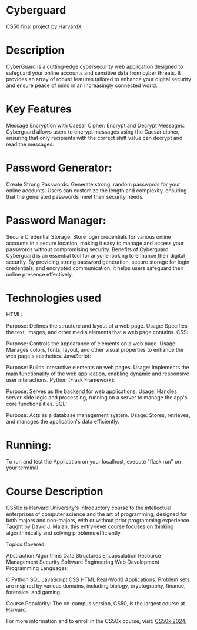 # Cyberguard
CS50 final project by HarvardX

# Description
CyberGuard is a cutting-edge cybersecurity web application designed to safeguard your online accounts and sensitive data from cyber threats. It provides an array of robust features tailored to enhance your digital security and ensure peace of mind in an increasingly connected world.

# Key Features
Message Encryption with Caesar Cipher: Encrypt and Decrypt Messages: Cyberguard allows users to encrypt messages using the Caesar cipher, ensuring that only recipients with the correct shift value can decrypt and read the messages.

# Password Generator:

Create Strong Passwords: Generate strong, random passwords for your online accounts. Users can customize the length and complexity, ensuring that the generated passwords meet their security needs.

# Password Manager: 

Secure Credential Storage: Store login credentials for various online accounts in a secure location, making it easy to manage and access your passwords without compromising security.
Benefits of Cyberguard
Cyberguard is an essential tool for anyone looking to enhance their digital security. By providing strong password generation, secure storage for login credentials, and encrypted communication, it helps users safeguard their online presence effectively.

# Technologies used
HTML:

Purpose: Defines the structure and layout of a web page.
Usage: Specifies the text, images, and other media elements that a web page contains.
CSS:

Purpose: Controls the appearance of elements on a web page.
Usage: Manages colors, fonts, layout, and other visual properties to enhance the web page's aesthetics.
JavaScript:

Purpose: Builds interactive elements on web pages.
Usage: Implements the main functionality of the web application, enabling dynamic and responsive user interactions.
Python (Flask Framework):

Purpose: Serves as the backend for web applications.
Usage: Handles server-side logic and processing, running on a server to manage the app's core functionalities.
SQL:

Purpose: Acts as a database management system.
Usage: Stores, retrieves, and manages the application's data efficiently.

# Running:
To run and test the Application on your localhost, execute "flask run" on your terminal

# Course Description
CS50x is Harvard University's introductory course to the intellectual enterprises of computer science and the art of programming, designed for both majors and non-majors, with or without prior programming experience. Taught by David J. Malan, this entry-level course focuses on thinking algorithmically and solving problems efficiently.

Topics Covered:

Abstraction
Algorithms
Data Structures
Encapsulation
Resource Management
Security
Software Engineering
Web Development
Programming Languages:

C
Python
SQL
JavaScript
CSS
HTML
Real-World Applications:
Problem sets are inspired by various domains, including biology, cryptography, finance, forensics, and gaming.

Course Popularity:
The on-campus version, CS50, is the largest course at Harvard.

For more information and to enroll in the CS50x course, visit: [CS50x 2024.](https://cs50.harvard.edu/x/2024/)
